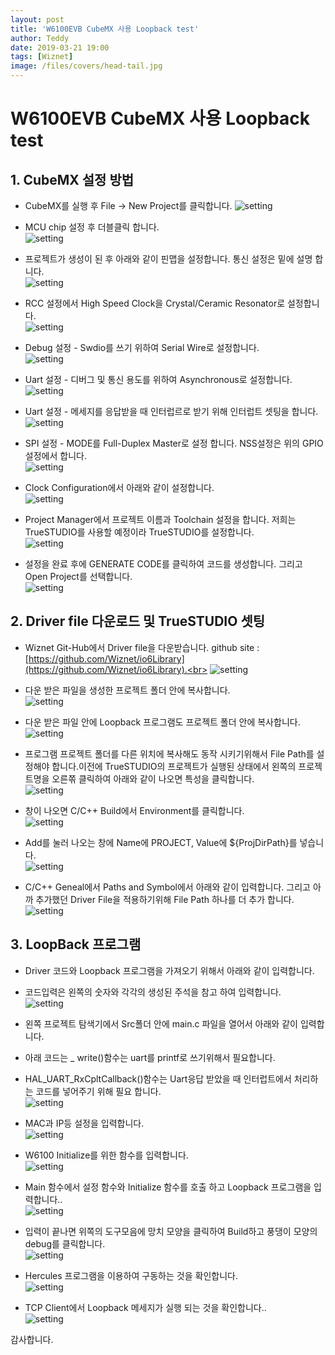```yaml
---
layout: post
title: 'W6100EVB CubeMX 사용 Loopback test'
author: Teddy
date: 2019-03-21 19:00
tags: [Wiznet]
image: /files/covers/head-tail.jpg
---
```

<a id="forkme" href="https://github.com/Wiznet/W6100-EVB-Hal-TrueSTUDIO"></a>

# W6100EVB CubeMX 사용 Loopback test

## 1. CubeMX 설정 방법
 * CubeMX를 실행 후  File -> New Project를 클릭합니다.
 ![setting](/files/posts/2019-03-21-2/2019-03-21-2-00-1.png)

 * MCU chip 설정 후 더블클릭 합니다.<br>
 ![setting](/files/posts/2019-03-21-2/2019-03-21-2-00-2.png)

 * 프로젝트가 생성이 된 후 아래와 같이 핀맵을 설정합니다. 통신 설정은 밑에 설명 합니다.<br>
 ![setting](/files/posts/2019-03-21-2/2019-03-21-2-01.png)

 * RCC 설정에서 High Speed Clock을 Crystal/Ceramic Resonator로 설정합니다.<br>
 ![setting](/files/posts/2019-03-21-2/2019-03-21-2-02.png)

 * Debug 설정 - Swdio를 쓰기 위하여 Serial Wire로 설정합니다.<br>
 ![setting](/files/posts/2019-03-21-2/2019-03-21-2-03.png)

 * Uart 설정 - 디버그 및 통신 용도를 위하여 Asynchronous로 설정합니다.<br>
 ![setting](/files/posts/2019-03-21-2/2019-03-21-2-04.png)

 * Uart 설정 - 메세지를 응답받을 때 인터럽르로 받기 위해 인터럽트 셋팅을 합니다.<br>
 ![setting](/files/posts/2019-03-21-2/2019-03-21-2-05.png)

 * SPI 설정 - MODE를 Full-Duplex Master로 설정 합니다. NSS설정은 위의 GPIO 설정에서 합니다.<br>
 ![setting](/files/posts/2019-03-21-2/2019-03-21-2-06.png)

 * Clock Configuration에서 아래와 같이 설정합니다.<br>
 ![setting](/files/posts/2019-03-21-2/2019-03-21-2-07.png)

 * Project Manager에서 프로젝트 이름과 Toolchain 설정을 합니다. 저희는 TrueSTUDIO를 사용할 예정이라 TrueSTUDIO를 설정합니다.<br>
 ![setting](/files/posts/2019-03-21-2/2019-03-21-2-08.png)

 * 설정을 완료 후에 GENERATE CODE를 클릭하여 코드를 생성합니다. 그리고 Open Project를 선택합니다.<br>
 ![setting](/files/posts/2019-03-21-2/2019-03-21-2-09.png)

## 2. Driver file 다운로드 및 TrueSTUDIO 셋팅

 * Wiznet Git-Hub에서 Driver file을 다운받습니다. github site : [https://github.com/Wiznet/io6Library](https://github.com/Wiznet/io6Library).<br>
 ![setting](/files/posts/2019-03-21-2/2019-03-21-2-10.png)

 * 다운 받은 파일을 생성한 프로젝트 폴더 안에 복사합니다.<br>
 ![setting](/files/posts/2019-03-21-2/2019-03-21-2-11.png)

 * 다운 받은 파일 안에 Loopback 프로그램도 프로젝트 폴더 안에 복사합니다.<br>
 ![setting](/files/posts/2019-03-21-2/2019-03-21-2-12.png)

 * 프로그램 프로젝트 폴더를 다른 위치에 복사해도 동작 시키기위해서 File Path를 설정해야 합니다.이전에 TrueSTUDIO의 프로젝트가 실행된 상태에서 왼쪽의 프로젝트명을 오른쪾 클릭하여 아래와 같이 나오면 특성을 클릭합니다.<br>
 ![setting](/files/posts/2019-03-21-2/2019-03-21-2-13-1.png)

 * 창이 나오면 C/C++ Build에서 Environment를 클릭합니다.<br>
 ![setting](/files/posts/2019-03-21-2/2019-03-21-2-13-2.png)

 * Add를 눌러 나오는 창에 Name에 PROJECT, Value에 ${ProjDirPath}를 넣습니다.<br>
 ![setting](/files/posts/2019-03-21-2/2019-03-21-2-13.png)

 * C/C++ Geneal에서 Paths and Symbol에서 아래와 같이 입력합니다. 그리고 아까 추가했던 Driver File을 적용하기위해 File Path 하나를 더 추가 합니다.<br>
 ![setting](/files/posts/2019-03-21-2/2019-03-21-2-14.png)

## 3. LoopBack 프로그램

 * Driver 코드와 Loopback 프로그램을 가져오기 위해서 아래와 같이 입력합니다.
 * 코드입력은 왼쪽의 숫자와 각각의 생성된 주석을 참고 하여 입력합니다.<br>
 ![setting](/files/posts/2019-03-21-2/2019-03-21-2-16.png)

 * 왼쪽 프로젝트 탐색기에서 Src폴더 안에 main.c 파일을 열어서 아래와 같이 입력합니다.
 * 아래 코드는 _ write()함수는 uart를 printf로 쓰기위해서 필요합니다.<br>
 * HAL_UART_RxCpltCallback()함수는 Uart응답 받았을 때 인터럽트에서 처리하는 코드를 넣어주기 위해 필요 합니다.<br>
 ![setting](/files/posts/2019-03-21-2/2019-03-21-2-15.png)


 * MAC과 IP등 설정을 입력합니다.<br>
 ![setting](/files/posts/2019-03-21-2/2019-03-21-2-18.png)

 * W6100 Initialize를 위한 함수를 입력합니다.<br>
 ![setting](/files/posts/2019-03-21-2/2019-03-21-2-19.png)

 * Main 함수에서 설정 함수와 Initialize 함수를 호출 하고 Loopback 프로그램을 입력합니다..<br>
 ![setting](/files/posts/2019-03-21-2/2019-03-21-2-20.png)

 * 입력이 끝나면 위쪽의 도구모음에 망치 모양을 클릭하여  Build하고 풍댕이 모양의 debug를 클릭합니다.<br>
 ![setting](/files/posts/2019-03-21-2/2019-03-21-2-22.png)

 * Hercules 프로그램을 이용하여 구동하는 것을 확인합니다.<br>
 ![setting](/files/posts/2019-03-21-2/2019-03-21-2-23.png)

 * TCP Client에서 Loopback 메세지가 실행 되는 것을 확인합니다..<br>
 ![setting](/files/posts/2019-03-21-2/2019-03-21-2-24.png)

감사합니다.
